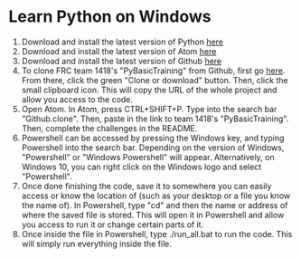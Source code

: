 # Learn Python on Windows

1. Download and install the latest version of Python [here](https://www.python.org/downloads/)
2. Download and install the latest version of Atom [here](https://atom.io/)
3. Download and install the latest version of Github [here](https://desktop.github.com/)
4. To clone FRC team 1418's "PyBasicTraining" from Github, first go [here](https://github.com/frc1418/pybasictraining). 
From there, click the green "Clone or download" button. Then, click the small clipboard icon. This will copy the URL of the whole 
project and allow you access to the code.
5. Open Atom. In Atom, press CTRL+SHIFT+P. Type into the search bar "Github.clone". Then, paste in the link to team 1418's "PyBasicTraining". Then, complete the challenges in the README.
6. Powershell can be accessed by pressing the Windows key, and typing Powershell into the search bar. Depending on the version of
Windows, "Powershell" or "Windows Powershell" will appear. Alternatively, on Windows 10, you can right click on the Windows logo and select "Powershell".
7. Once done finishing the code, save it to somewhere you can easily access or know the location of (such as your desktop or
a file you know the name of). In Powershell, type "cd" and then the name or address of where the saved file is stored. This will open
it in Powershell and allow you access to run it or change certain parts of it.
8. Once inside the file in Powershell, type ./run_all.bat to run the code. This will
simply run everything inside the file.
